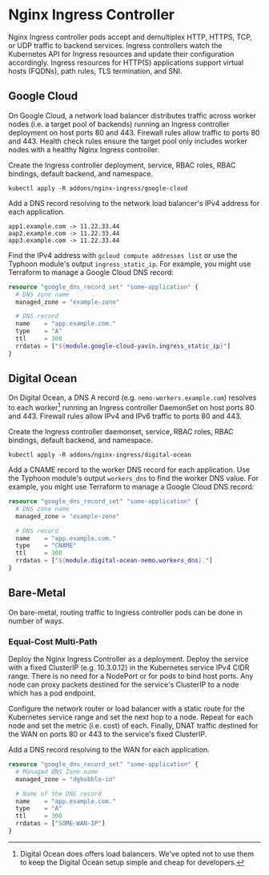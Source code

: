 # Nginx Ingress Controller

Nginx Ingress controller pods accept and demultiplex HTTP, HTTPS, TCP, or UDP traffic to backend services. Ingress controllers watch the Kubernetes API for Ingress resources and update their configuration accordingly. Ingress resources for HTTP(S) applications support virtual hosts (FQDNs), path rules, TLS termination, and SNI.

## Google Cloud

On Google Cloud, a network load balancer distributes traffic across worker nodes (i.e. a target pool of backends) running an Ingress controller deployment on host ports 80 and 443. Firewall rules allow traffic to ports 80 and 443. Health check rules ensure the target pool only includes worker nodes with a healthy Nginx Ingress controller.

Create the Ingress controller deployment, service, RBAC roles, RBAC bindings, default backend, and namespace.

```
kubectl apply -R addons/nginx-ingress/google-cloud
```

Add a DNS record resolving to the network load balancer's IPv4 address for each application.

```
app1.example.com -> 11.22.33.44
aap2.example.com -> 11.22.33.44
app3.example.com -> 11.22.33.44
```

Find the IPv4 address with `gcloud compute addresses list` or use the Typhoon module's output `ingress_static_ip`. For example, you might use Terraform to manage a Google Cloud DNS record:

```tf
resource "google_dns_record_set" "some-application" {
  # DNS zone name
  managed_zone = "example-zone"

  # DNS record
  name    = "app.example.com."
  type    = "A"
  ttl     = 300
  rrdatas = ["${module.google-cloud-yavin.ingress_static_ip}"]
}
```

## Digital Ocean

On Digital Ocean, a DNS A record (e.g. `nemo-workers.example.com`) resolves to each worker[^1] running an Ingress controller DaemonSet on host ports 80 and 443. Firewall rules allow IPv4 and IPv6 traffic to ports 80 and 443.

Create the Ingress controller daemonset, service, RBAC roles, RBAC bindings, default backend, and namespace.

```
kubectl apply -R addons/nginx-ingress/digital-ocean
```

Add a CNAME record to the worker DNS record for each application. Use the Typhoon module's output `workers_dns` to find the worker DNS value. For example, you might use Terraform to manage a Google Cloud DNS record:

```tf
resource "google_dns_record_set" "some-application" {
  # DNS zone name
  managed_zone = "example-zone"

  # DNS record
  name    = "app.example.com."
  type    = "CNAME"
  ttl     = 300
  rrdatas = ["${module.digital-ocean-nemo.workers_dns}."]
}
```

[^1]: Digital Ocean does offers load balancers. We've opted not to use them to keep the Digital Ocean setup simple and cheap for developers.

## Bare-Metal

On bare-metal, routing traffic to Ingress controller pods can be done in number of ways.

### Equal-Cost Multi-Path

Deploy the Nginx Ingress Controller as a deployment. Deploy the service with a fixed ClusterIP (e.g. 10.3.0.12) in the Kubernetes service IPv4 CIDR range. There is no need for a NodePort or for pods to bind host ports. Any node can proxy packets destined for the service's ClusterIP to a node which has a pod endpoint.

Configure the network router or load balancer with a static route for the Kubernetes service range and set the next hop to a node. Repeat for each node and set the metric (i.e. cost) of each. Finally, DNAT traffic destined for the WAN on ports 80 or 443 to the service's fixed ClusterIP.

Add a DNS record resolving to the WAN for each application.

```tf
resource "google_dns_record_set" "some-application" {
  # Managed DNS Zone name
  managed_zone = "dghubble-io"

  # Name of the DNS record
  name    = "app.example.com."
  type    = "A"
  ttl     = 300
  rrdatas = ["SOME-WAN-IP"]
}
```
